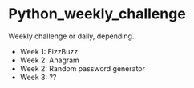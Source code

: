 # Python_weekly_challenge
Weekly challenge or daily, depending. 


- Week 1: FizzBuzz
- Week 2: Anagram
- Week 2: Random password generator
- Week 3: ??
